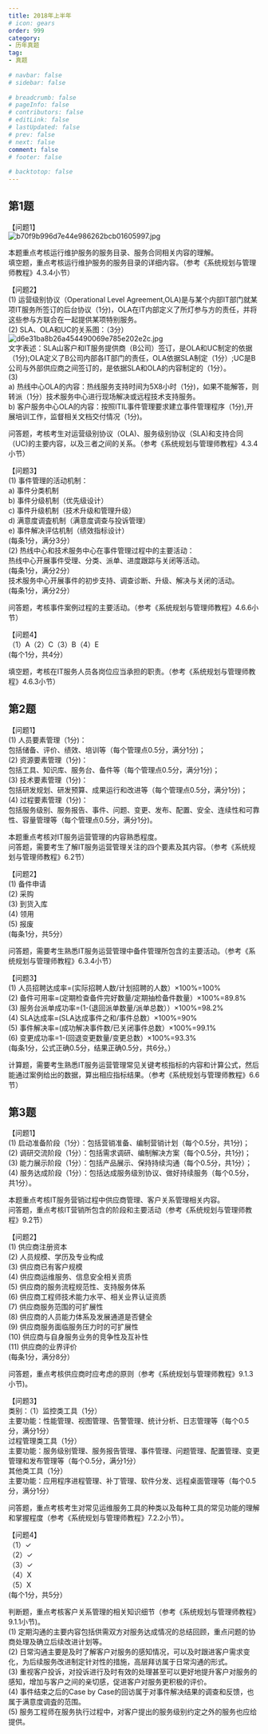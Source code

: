 ```yaml
---  
title: 2018年上半年  
# icon: gears  
order: 999  
category:  
- 历年真题  
tag:  
- 真题  
  
# navbar: false  
# sidebar: false  
  
# breadcrumb: false  
# pageInfo: false  
# contributors: false  
# editLink: false  
# lastUpdated: false  
# prev: false  
# next: false  
comment: false  
# footer: false  
  
# backtotop: false  
---  
```

## 第1题 ##

【问题1】  
![b70f9b996d7e44e986262bcb01605997.jpg][]  
  
本题重点考核运行维护服务的服务目录、服务合同相关内容的理解。  
填空题，重点考核运行维护服务的服务目录的详细内容。（参考《系统规划与管理师教程》4.3.4小节）  
  
【问题2】  
(1) 运营级别协议（Operational Level Agreement,OLA)是与某个内部IT部门就某项IT服务所签订的后台协议（1分)，OLA在IT内部定义了所灯参与方的责任，并将这些参与方联合在一起提供某项特别服务。  
(2) SLA、OLA和UC的关系图：（3分）  
![d6e31ba8b26a454490069e785e202e2c.jpg][]  
文字表述：SLA山客户和IT服务提供商（B公司）签订，是OLA和UC制定的依据（1分);OLA定义了B公司内部各IT部门的责任，OLA依据SLA制定（1分）;UC是B公司与外部供应商之间签订的，是依据SLA和OLA的内容制定的（1分）。  
(3)  
a) 热线中心OLA的内容：热线服务支持时间为5X8小时（1分)，如果不能解答，则转派（1分）技术服务中心进行现场解决或远程技术支持服务。  
b) 客户服务中心OLA的内容：按照ITIL事件管理要求建立事件管理程序（1分),开展培训工作，监督相关文档交付情况（1分)。  
  
问答题，考核考生对运营级别协议（OLA)、服务级别协议（SLA)和支持合同（UC)的主要内容，以及三者之间的关系。（参考《系统规划与管理师教程》4.3.4小节）  
  
【问题3】  
(1) 事件管理的活动机制：  
a) 事件分类机制  
b) 事件分级机制（优先级设计）  
c) 事件升级机制（技术升级和管理升级）  
d) 满意度调査机制（满意度调查与投诉管理）  
e) 事件解决评估机制（绩效指标设计）  
(每条1分，满分3分）  
(2) 热线中心和技术服务中心在事件管理过程中的主要活动：  
热线中心开展事件受理、分类、派单、进度跟踪与关闭等活动。  
(每条1分，满分2分）  
技术服务中心开展事件的初步支持、调查诊断、升级、解决与关闭的活动。  
(每条1分，满分2分）  
  
问答题，考核事件案例过程的主要活动。（参考《系统规划与管理师教程》4.6.6小节）  
  
【问题4】  
（1）A（2）C（3）B（4）E  
(每个1分，共4分）  
  
填空题，考核在IT服务人员各岗位应当承担的职责。（参考《系统规划与管理师教程》4.6.3小节）  


## 第2题 ##

【问题1】  
(1) 人员要素管理（1分)：  
包括储备、评价、绩效、培训等（每个管理点0.5分，满分1分)；  
(2) 资源要素管理（1分)：  
包括工具、知识库、服务台、备件等（每个管理点0.5分，满分1分)；  
(3) 技术要素管理（1分)：  
包括研发规划、研发预算、成果运行和改进等（每个管理点0.5分，满分1分)；  
(4) 过程要素管理（1分)：  
包括服务级别、服务报告、事件、问题、变更、发布、配置、安全、连续性和可靠性、容量管理等（每个管理点0.5分，满分1分)。  
  
本题重点考核对IT服务运营管理的内容熟悉程度。  
问答题，需要考生了解IT服务运营管理关注的四个要素及其内容。（参考《系统规划与管理师教程》6.2节）  
  
【问题2】  
(1) 备件申请  
(2) 采购  
(3) 到货入库  
(4) 领用  
(5) 报废  
(每条1分，共5分）  
  
问答题，需要考生熟悉IT服务运营管理中备件管理所包含的主要活动。（参考《系统规划与管理师教程》6.3.4小节）  
  
【问题3】  
(1) 人员招聘达成率=(实际招聘人数/计划招聘的人数）×100%=100%  
(2) 备件可用率=(定期检查备件完好数量/定期抽检备件数量）×100%=89.8%  
(3) 服务台派单成功率=(1-(退回派单数量/派单总数））×100%=98.2%  
(4) SLA达成率=(SLA达成事件之和/事件总数）×100%=90%  
(5) 事件解决率=(成功解决事件数/已关闭事件总数）×100%=99.1%  
(6) 变更成功率=1-(回退变更数量/变更总数）×100%=93.3%  
(每条1分，公式正确0.5分，结果正确0.5分，共6分。）  
  
计算题，需要考生熟悉IT服务运营管理常见关键考核指标的内容和计算公式，然后能通过案例给出的数据，算出相应指标结果。（参考《系统规划与管理师教程》6.6节）  


## 第3题 ##

【问题1】  
(1) 启动准备阶段（1分）：包括营销准备、编制营销计划（每个0.5分，共1分)；  
(2) 调研交流阶段（1分）：包括需求调研、编制解决方案（每个0.5分，共1分)；  
(3) 能力展示阶段（1分）：包括产品展示、保持持续沟通（每个0.5分，共1分）；  
(4) 服务达成阶段（1分）：包括达成服务级別协议、做好持续服务（每个0.5分，共1分）。  
  
本题重点考核IT服务营销过程中供应商管理、客户关系管理相关内容。  
问答题，重点考核IT营销所包含的阶段和主要活动（参考《系统规划与管理师教程》9.2节）  
  
【问题2】  
(1) 供应商注册资本  
(2) 人员规模、学历及专业构成  
(3) 供应商已有客户规模  
(4) 供应商运维服务、信息安全相关资质  
(5) 供应商的服务流程规范性、支持服务体系  
(6) 供应商工程师技术能力水平、相关业界认证资质  
(7) 供应商服务范围的可扩展性  
(8) 供应商的人员能力体系及发展通道是否健全  
(9) 供应商服务面临服务压力时的可扩展性  
(10) 供应商与自身服务业务的竞争性及互补性  
(11) 供应商的业界评价  
(每条1分，满分8分）  
  
问答题，重点考核供应商时应考虑的原则（参考《系统规划与管理师教程》9.1.3小节)。  
  
【问题3】  
类别：（1）监控类工具（1分）  
主要功能：性能管理、视图管理、告警管理、统计分析、日志管理等（每个0.5分，满分1分）  
过程管理类工具（1分）  
主要功能：服务级别管理、服务报告管理、事件管理、问题管理、配置管理、变更管理和发布管理等（每个0.5分，满分1分）  
其他类工具（1分）  
主要功能：应用程序进程管理、补丁管理、软件分发、远程桌面管理等（每个0.5分，满分1分）  
  
问答题，重点考核考生对常见运维服务工具的种类以及每种工具的常见功能的理解和掌握程度（参考《系统规划与管理师教程》7.2.2小节）。  
  
【问题4】  
（1）✓  
（2）✓  
（3）✓  
（4）X  
（5）X  
(每个1分，共5分）  
  
判断题，重点考核客户关系管理的相关知识细节（参考《系统规划与管理师教程》9.1.1小节)。  
(1) 定期沟通的主要内容包括供需双方对服务达成情况的总结回顾，重点问题的协商处理及确立后续改进计划等。  
(2) 日常沟通主要是及时了解客户对服务的感知情况，可以及时跟进客户需求变化，为后续服务改进制定针对性的措施，高层拜访属于日常沟通的形式。  
(3) 重视客户投诉，对投诉进行及时有效的处理甚至可以更好地提升客户对服务的感知，增加与客户之间的亲切感，促进客户对服务更积极的评价。  
(4) 事件结束之后的Case by Case的回访属于对事件解决结果的调查和反馈，也属于满意度调査的范围。  
(5) 服务工程师在服务执行过程中，对客户提出的服务级别约定之外的服务也应给提供。  



[b70f9b996d7e44e986262bcb01605997.jpg]: https://www.xkxxkx.cn/file/exam/software/系统规划与管理师/案例/第1题/b70f9b996d7e44e986262bcb01605997.jpg
[d6e31ba8b26a454490069e785e202e2c.jpg]: https://www.xkxxkx.cn/file/exam/software/系统规划与管理师/案例/第1题/d6e31ba8b26a454490069e785e202e2c.jpg
